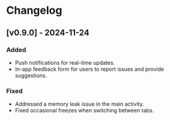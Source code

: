 # Changelog

## [v0.9.0] - 2024-11-24
### Added
- Push notifications for real-time updates.
- In-app feedback form for users to report issues and provide suggestions.

### Fixed
- Addressed a memory leak issue in the main activity.
- Fixed occasional freezes when switching between tabs.